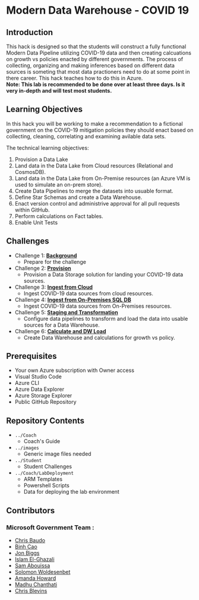 
# Modern Data Warehouse - COVID 19
## Introduction
This hack is designed so that the students will construct a fully functional Modern Data Pipeline utilizing COVID-19 data and then creating calcuations on growth vs policies enacted by different governments.  The process of collecting, organizing and making inferences based on different data sources is someting that most data practioners need to do at some point in there career.  This hack teaches how to do this in Azure.  
**Note:  This lab is recommended to be done over at least three days.  Is it very in-depth and will test most students.**

## Learning Objectives
In this hack you will be working to make a recommendation to a fictional government on the COVID-19 mitigation policies they should enact based on collecting, cleaning, correlating and examining avilable data sets. 

The technical learning objectives:

1. Provision a Data Lake
2. Land data in the Data Lake from Cloud resources (Relational and CosmosDB).
3. Land data in the Data Lake from On-Premise resources (an Azure VM is used to simulate an on-prem store).
4. Create Data Pipelines to merge the datasets into usuable format.
5. Define Star Schemas and create a Data Warehouse.
6. Enact version control and administrive approval for all pull requests within GitHub.
7. Perform calculations on Fact tables.
8. Enable Unit Tests

## Challenges
- Challenge 1: **[Background](Student/01-Background.md)**
   - Prepare for the challenge
- Challenge 2: **[Provision](Student/02-Provision.md)**
   - Provision a Data Storage solution for landing your COVID-19 data sources.
- Challenge 3: **[Ingest from Cloud](Student/03-CloudIngest.md)**
   - Ingest COVID-19 data sources from cloud resources.
- Challenge 4: **[Ingest from On-Premises SQL DB](Student/04-OnPremIngest.md)**
   - Ingest COVID-19 data sources from On-Premises resources.
- Challenge 5: **[Staging and Transformation](Student/05-TransformLoad.md)**
   - Configure data pipelines to transform and load the data into usable sources for a Data Warehouse.
- Challenge 6: **[Calculate and DW Load](Student/06-Calculate.md)**
   - Create Data Warehouse and calculations for growth vs policy. 

## Prerequisites
- Your own Azure subscription with Owner access
- Visual Studio Code
- Azure CLI
- Azure Data Explorer
- Azure Storage Explorer
- Public GitHub Repository

## Repository Contents
- `../Coach`
    - Coach's Guide
- `../images`
    - Generic image files needed
- `../Student`  
    - Student Challenges
- `../Coach/LabDeployment`
    - ARM Templates 
    - Powershell Scripts 
    - Data for deploying the lab environment

## Contributors
### Microsoft Government Team :
- [Chris Baudo](https://github.com/chrisbaudo) 
- [Binh Cao](https://github.com/binhcaomsft) 
- [Jon Biggs](https://github.com/jobiggs) 
- [Islam El-Ghazali ](https://github.com/islamtg)
- [Sam Abouissa](https://github.com/samy5317)
- [Solomon Woldesenbet](https://github.com/solomonwSLG)
- [Amanda Howard](https://github.com/amandajeanhoward11)
- [Madhu Chanthati](https://github.com/machanth)
- [Chris Blevins](https://github.com/blevinscm)